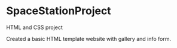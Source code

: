 # SpaceStationProject

HTML and CSS project

Created a basic HTML template website with gallery and info form.
